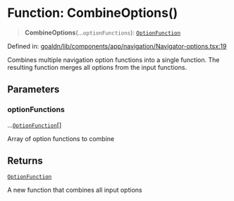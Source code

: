 # Function: CombineOptions()

> **CombineOptions**(...`optionFunctions`): [`OptionFunction`](../type-aliases/OptionFunction.md)

Defined in: [goaldn/lib/components/app/navigation/Navigator-options.tsx:19](https://github.com/aldesgroup/goaldn/blob/6a7943d02984b1a6b41d76a3a483a1484b644076/lib/components/app/navigation/Navigator-options.tsx#L19)

Combines multiple navigation option functions into a single function.
The resulting function merges all options from the input functions.

## Parameters

### optionFunctions

...[`OptionFunction`](../type-aliases/OptionFunction.md)[]

Array of option functions to combine

## Returns

[`OptionFunction`](../type-aliases/OptionFunction.md)

A new function that combines all input options

